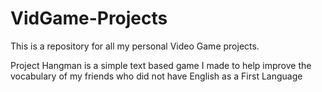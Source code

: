 # VidGame-Projects
This is a repository for all my personal Video Game projects.

Project Hangman is a simple text based game I made to help improve the vocabulary of my friends who did not have English as a First Language
